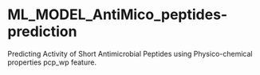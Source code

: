# ML_MODEL_AntiMico_peptides-prediction
Predicting Activity of Short Antimicrobial Peptides using Physico-chemical properties pcp_wp feature.
